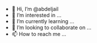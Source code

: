 - 👋 Hi, I’m @abdeljail
- 👀 I’m interested in ...
- 🌱 I’m currently learning ...
- 💞️ I’m looking to collaborate on ...
- 📫 How to reach me ...

<!---
abdeljail/abdeljail is a ✨ special ✨ repository because its `README.md` (this file) appears on your GitHub profile.
You can click the Preview link to take a look at your changes.
--->
